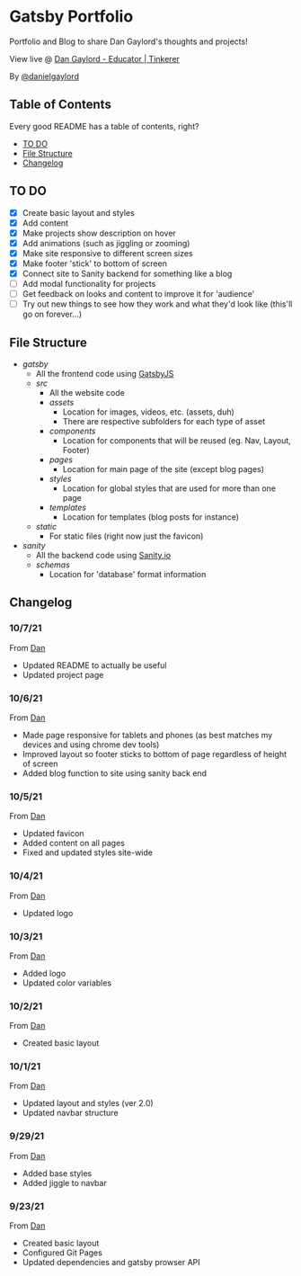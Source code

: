 # Gatsby Portfolio
 Portfolio and Blog to share Dan Gaylord's thoughts and projects!

 View live @ [Dan Gaylord - Educator | Tinkerer](https://danielgaylord.github.io/gatsby-portfolio)

 By [@danielgaylord](https://github.com/danielgaylord)

## Table of Contents

Every good README has a table of contents, right?

- [TO DO](https://github.com/danielgaylord/gatsby-portfolio#to-do)
- [File Structure](https://github.com/danielgaylord/gatsby-portfolio#file-structure)
- [Changelog](https://github.com/danielgaylord/gatsby-portfolio#changelog)

## TO DO

- [x] Create basic layout and styles
- [x] Add content
- [x] Make projects show description on hover
- [x] Add animations (such as jiggling or zooming)
- [x] Make site responsive to different screen sizes
- [x] Make footer 'stick' to bottom of screen
- [x] Connect site to Sanity backend for something like a blog
- [ ] Add modal functionality for projects
- [ ] Get feedback on looks and content to improve it for 'audience'
- [ ] Try out new things to see how they work and what they'd look like (this'll go on forever...)

## File Structure

- _gatsby_
  - All the frontend code using [GatsbyJS](https://gatsbyjs.org)
  - _src_
    - All the website code
    - _assets_
      - Location for images, videos, etc. (assets, duh)
      - There are respective subfolders for each type of asset
    - _components_
      - Location for components that will be reused (eg. Nav, Layout, Footer)
    - _pages_
      - Location for main page of the site (except blog pages)
    - _styles_
      - Location for global styles that are used for more than one page
    - _templates_
      - Location for templates (blog posts for instance)
  - _static_
    - For static files (right now just the favicon)
- _sanity_
  - All the backend code using [Sanity.io](https://www.sanity.io/)
  - _schemas_
    - Location for 'database' format information

## Changelog

### 10/7/21

From [Dan](https://github.com/danielgaylord)

- Updated README to actually be useful
- Updated project page

### 10/6/21

From [Dan](https://github.com/danielgaylord)

- Made page responsive for tablets and phones (as best matches my devices and using chrome dev tools)
- Improved layout so footer sticks to bottom of page regardless of height of screen
- Added blog function to site using sanity back end

### 10/5/21

From [Dan](https://github.com/danielgaylord)

- Updated favicon
- Added content on all pages
- Fixed and updated styles site-wide

### 10/4/21

From [Dan](https://github.com/danielgaylord)

- Updated logo

### 10/3/21

From [Dan](https://github.com/danielgaylord)

- Added logo
- Updated color variables

### 10/2/21

From [Dan](https://github.com/danielgaylord)

- Created basic layout

### 10/1/21

From [Dan](https://github.com/danielgaylord)

- Updated layout and styles (ver 2.0)
- Updated navbar structure

### 9/29/21

From [Dan](https://github.com/danielgaylord)

- Added base styles
- Added jiggle to navbar

### 9/23/21

From [Dan](https://github.com/danielgaylord)

- Created basic layout
- Configured Git Pages
- Updated dependencies and gatsby prowser API
